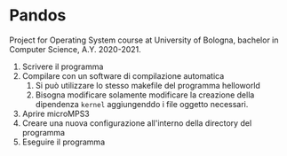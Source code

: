 # Pandos
Project for Operating System course at University of Bologna, bachelor in Computer Science, A.Y. 2020-2021.

1. Scrivere il programma
2. Compilare con un software di compilazione automatica
    1. Si può utilizzare lo stesso makefile del programma helloworld
    2. Bisogna modificare solamente modificare la creazione della dipendenza `kernel` aggiungenddo i file oggetto necessari.
3. Aprire microMPS3
4. Creare una nuova configurazione all'interno della directory del programma
5. Eseguire il programma